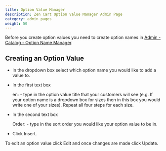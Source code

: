 ```yaml
---
title: Option Value Manager
description: Zen Cart Option Value Manager Admin Page
category: admin_pages
weight: 50
---
```


Before you create option values you need to create option names in [Admin - Catalog - Option Name Manager](/user/admin_pages/catalog/option_name_manager/).

## Creating an Option Value
- In the dropdown box select which option name you would like to add a value to.
- In the first text box 

    en: - type in the option value title that your customers will see (e.g. If your option name is a dropdown box for sizes then in this box you would write one of your sizes). Repeat all four steps for each size.

- In the second text box 

    Order: - type in the sort order you would like your option value to be in.

- Click Insert.

To edit an option value click Edit and once changes are made click Update.
